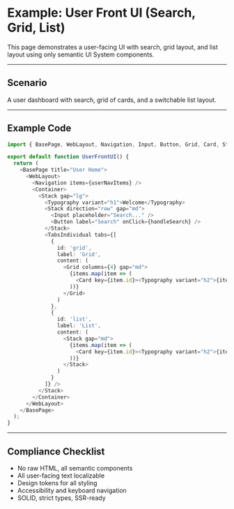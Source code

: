 # Example: User Front UI (Search, Grid, List)

This page demonstrates a user-facing UI with search, grid layout, and list layout using only semantic UI System components.

---

## Scenario
A user dashboard with search, grid of cards, and a switchable list layout.

---

## Example Code
```typescript
import { BasePage, WebLayout, Navigation, Input, Button, Grid, Card, Stack, Typography, Container, TabsIndividual } from '@xala-technologies/ui-system';

export default function UserFrontUI() {
  return (
    <BasePage title="User Home">
      <WebLayout>
        <Navigation items={userNavItems} />
        <Container>
          <Stack gap="lg">
            <Typography variant="h1">Welcome</Typography>
            <Stack direction="row" gap="md">
              <Input placeholder="Search..." />
              <Button label="Search" onClick={handleSearch} />
            </Stack>
            <TabsIndividual tabs={[
              {
                id: 'grid',
                label: 'Grid',
                content: (
                  <Grid columns={4} gap="md">
                    {items.map(item => (
                      <Card key={item.id}><Typography variant="h2">{item.title}</Typography></Card>
                    ))}
                  </Grid>
                )
              },
              {
                id: 'list',
                label: 'List',
                content: (
                  <Stack gap="md">
                    {items.map(item => (
                      <Card key={item.id}><Typography variant="h2">{item.title}</Typography></Card>
                    ))}
                  </Stack>
                )
              }
            ]} />
          </Stack>
        </Container>
      </WebLayout>
    </BasePage>
  );
}
```

---

## Compliance Checklist
- No raw HTML, all semantic components
- All user-facing text localizable
- Design tokens for all styling
- Accessibility and keyboard navigation
- SOLID, strict types, SSR-ready
